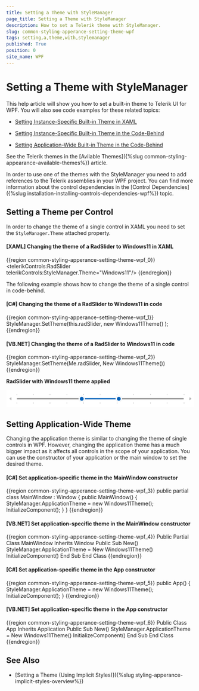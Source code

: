 ```yaml
---
title: Setting a Theme with StyleManager
page_title: Setting a Theme with StyleManager
description: How to set a Telerik theme with StyleManager.
slug: common-styling-apperance-setting-theme-wpf
tags: setting,a,theme,with,stylemanager
published: True
position: 0
site_name: WPF
---
```


# Setting a Theme with StyleManager

This help article will show you how to set a built-in theme to Telerik UI for WPF. You will also see code examples for these related topics:      

* [Setting Instance-Specific Built-in Theme in XAML](#setting-instance-specific-built-in-theme-in-xaml)

* [Setting Instance-Specific Built-in Theme in the Code-Behind](#setting-instance-specific-built-in-theme-in-the-code-behind)

* [Setting Application-Wide Built-in Theme in the Code-Behind](#setting-application-wide-built-in-theme-in-the-code-behind)

See the Telerik themes in the [Avilable Themes]({%slug common-styling-appearance-available-themes%}) article.

In order to use one of the themes with the StyleManager you need to add references to the Telerik assemblies in your WPF project. You can find more information about the control dependencies in the [Control Dependencies]({%slug installation-installing-controls-dependencies-wpf%}) topic.

## Setting a Theme per Control

In order to change the theme of a single control in XAML you need to set the `StyleManager.Theme` attached property.

#### __[XAML] Changing the theme of a RadSlider to Windows11 in XAML__  
{{region common-styling-apperance-setting-theme-wpf_0}}	
	<telerikControls:RadSlider telerikControls:StyleManager.Theme="Windows11"/>	
{{endregion}}

The following example shows how to change the theme of a single control in code-behind. 

#### __[C#] Changing the theme of a RadSlider to Windows11 in code__  
{{region common-styling-apperance-setting-theme-wpf_1}}
	StyleManager.SetTheme(this.radSlider, new Windows11Theme() );
{{endregion}}

#### __[VB.NET] Changing the theme of a RadSlider to Windows11 in code__  
{{region common-styling-apperance-setting-theme-wpf_2}}
	StyleManager.SetTheme(Me.radSlider, New Windows11Theme())
{{endregion}}

__RadSlider with Windows11 theme applied__  

![Common Styling Theming Setting Built In Theme 020 WPF](images/Common_StylingThemingSettingBuiltInTheme_020_WPF.png)

## Setting Application-Wide Theme

Changing the application theme is similar to changing the theme of single controls in WPF. However, changing the application theme has a much bigger impact as it affects all controls in the scope of your application. You can use the constructor of your application or the main window to set the desired theme. 

#### __[C#] Set application-specific theme in the MainWindow constructor__  
{{region common-styling-apperance-setting-theme-wpf_3}}
	public partial class MainWindow : Window
	{
		public MainWindow()
		{
			StyleManager.ApplicationTheme = new Windows11Theme();
			InitializeComponent();
		}
	}
{{endregion}}

#### __[VB.NET] Set application-specific theme in the MainWindow constructor__  
{{region common-styling-apperance-setting-theme-wpf_4}}
	Public Partial Class MainWindow
		Inherits Window
		Public Sub New()
			StyleManager.ApplicationTheme = New Windows11Theme()
			InitializeComponent()
		End Sub
	End Class
{{endregion}}

#### __[C#] Set application-specific theme in the App constructor__  
{{region common-styling-apperance-setting-theme-wpf_5}}	
	public App()
	{
		StyleManager.ApplicationTheme = new Windows11Theme();
		InitializeComponent();
	}
{{endregion}}

#### __[VB.NET] Set application-specific theme in the App constructor__  
{{region common-styling-apperance-setting-theme-wpf_6}}
	Public Class App
		Inherits Application
		Public Sub New()
			StyleManager.ApplicationTheme = New Windows11Theme()
			InitializeComponent()
		End Sub
	End Class
{{endregion}}
	
## See Also
 * [Setting a Theme (Using Implicit Styles)]({%slug styling-apperance-implicit-styles-overview%})